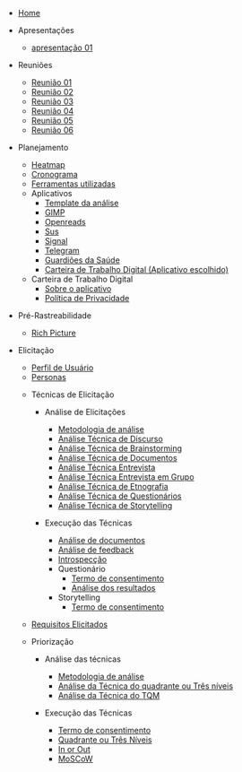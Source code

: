 * [Home](/)

* Apresentações
  - [apresentação 01](/apresentacoes/apresentacao01.md)

* Reuniões
  - [Reunião 01](reunioes/ata01.md)
  - [Reunião 02](reunioes/ata02.md)
  - [Reunião 03](reunioes/ata03.md)
  - [Reunião 04](reunioes/ata04.md)
  - [Reunião 05](reunioes/ata05.md)
  - [Reunião 06](reunioes/ata06.md)

* Planejamento 
  - [Heatmap](planejamento/heatmap.md)
  - [Cronograma](planejamento/Cronograma.md)
  - [Ferramentas utilizadas](planejamento/ferramentas.md)
  * Aplicativos
    - [Template da análise](planejamento/aplicativos/Templete_Analise.md)
    - [GIMP](planejamento/aplicativos/analise_GIMP.md)
    - [Openreads](planejamento/aplicativos/analise_Openreads.md)
    - [Sus](planejamento/aplicativos/analise_sus.md)
    - [Signal](planejamento/aplicativos/analise_Signal.md)
    - [Telegram](planejamento/aplicativos/analise_Telegram.md)
    - [Guardiões da Saúde](planejamento/aplicativos/analise_Guardioes.md)
    - [Carteira de Trabalho Digital (Aplicativo escolhido)](planejamento/aplicativos/analise_carteiradigitaldetrabalho.md)
  * Carteira de Trabalho Digital
    - [Sobre o aplicativo](planejamento/carteiraDigital/sobreCarteiraDigital.md)
    - [Política de Privacidade](planejamento/carteiraDigital/termosApp.md)
* Pré-Rastreabilidade
  - [Rich Picture](planejamento/rich_picture.md)

* Elicitação
  - [Perfil de Usuário](Elicitacao/PerfilDeUsuario.md)
  - [Personas](Elicitacao/Personas/TodasPersonas.md)
      
  * Técnicas de Elicitação
    * Análise de Elicitações
      - [Metodologia de análise](Elicitacao/TecnicasElicitacao/AnalisesElicitacoes/AnaliseMetodologia.md)
      - [Análise Técnica de Discurso](Elicitacao/TecnicasElicitacao/AnalisesElicitacoes/AnaliseDeDiscurso.md)
      - [Análise Técnica de Brainstorming](Elicitacao/TecnicasElicitacao/AnalisesElicitacoes/AnaliseTecnicaBrainstorming.md)
      - [Análise Técnica de Documentos](Elicitacao/TecnicasElicitacao/AnalisesElicitacoes/AnaliseTecnicaDocumentos.md)
      - [Análise Técnica Entrevista](Elicitacao/TecnicasElicitacao/AnalisesElicitacoes/AnaliseTecnicaEntrevista.md)
      - [Análise Técnica Entrevista em Grupo](Elicitacao/TecnicasElicitacao/AnalisesElicitacoes/AnaliseTecnicaEntrevistaGrupo.md)
      - [Análise Técnica de Etnografia](Elicitacao/TecnicasElicitacao/AnalisesElicitacoes/AnaliseTecnicaEtnografia.md)
      - [Análise Técnica de Questionários](Elicitacao/TecnicasElicitacao/AnalisesElicitacoes/AnaliseTecnicaQuestionarios.md)
      - [Análise Técnica de Storytelling](Elicitacao/TecnicasElicitacao/AnalisesElicitacoes/AnaliseTecnicaStorytelling.md)
        
    * Execução das Técnicas
      - [Análise de documentos](Elicitacao/TecnicasElicitacao/Execucao/AnaliseDocumentos.md)
      - [Análise de feedback](Elicitacao/TecnicasElicitacao/Execucao/AnaliseFeedback.md)
      - [Introspecção](Elicitacao/TecnicasElicitacao/Execucao/Introspeccao.md)
      * Questionário
          - [Termo de consentimento](Elicitacao/TecnicasElicitacao/Execucao/Questionários/TermoConsentimento01.md)
          - [Análise dos resultados](Elicitacao/TecnicasElicitacao/Execucao/Questionários/Questionario.md)
      * Storytelling
          - [Termo de consentimento](Elicitacao/TecnicasElicitacao/Execucao/Storytelling/TermoConsentimento.md)
            
  * [Requisitos Elicitados](Elicitacao/RequisitosElicitados.md)

  * Priorização
      * Análise das técnicas
          - [Metodologia de análise](Elicitacao/Priorizacao/AnaliseMetodologia.md)
          - [Análise da Técnica do quadrante ou Três níveis](Elicitacao/Priorizacao/tecnicaClassificacao.md)
          - [Análise da Técnica do TQM](Elicitacao/Priorizacao/tecnicaTQM.md)
            
      * Execução das Técnicas
        - [Termo de consentimento](Elicitacao/Priorizacao/Execucao/TermoConsentimentoPriorizacao.md)
        - [Quadrante ou Três Níveis](Elicitacao/Priorizacao/Execucao/QuadranteTresNiveis.md)
        - [In or Out](Elicitacao/Priorizacao/Execucao/InOrOut.md)
        - [MoSCoW](Elicitacao/Priorizacao/Execucao/MoSCoW.md)

